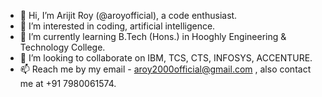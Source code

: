 - 👋 Hi, I’m Arijit Roy (@aroyofficial), a code enthusiast.
- 👀 I’m interested in coding, artificial intelligence.
- 🌱 I’m currently learning B.Tech (Hons.) in Hooghly Engineering & Technology College.
- 💞️ I’m looking to collaborate on IBM, TCS, CTS, INFOSYS, ACCENTURE.
- 📫 Reach me by my email - aroy2000official@gmail.com , also contact me at +91 7980061574.

<!---
aroyofficial/aroyofficial is a ✨ special ✨ repository because its `README.md` (this file) appears on your GitHub profile.
You can click the Preview link to take a look at your changes.
--->
